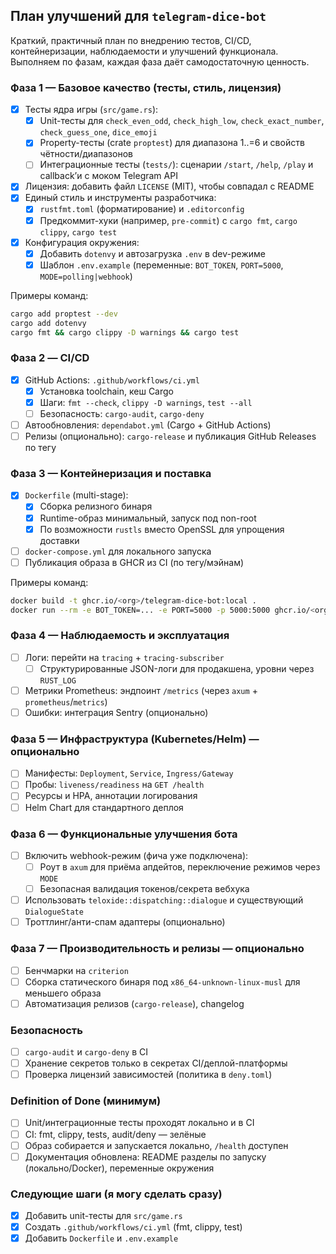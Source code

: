 ## План улучшений для `telegram-dice-bot`

Краткий, практичный план по внедрению тестов, CI/CD, контейнеризации, наблюдаемости и улучшений функционала. Выполняем по фазам, каждая фаза даёт самодостаточную ценность.

### Фаза 1 — Базовое качество (тесты, стиль, лицензия)
- [x] Тесты ядра игры (`src/game.rs`):
  - [x] Unit-тесты для `check_even_odd`, `check_high_low`, `check_exact_number`, `check_guess_one`, `dice_emoji`
  - [x] Property-тесты (crate `proptest`) для диапазона 1..=6 и свойств чётности/диапазонов
  - [ ] Интеграционные тесты (`tests/`): сценарии `/start`, `/help`, `/play` и callback’и c моком Telegram API
- [x] Лицензия: добавить файл `LICENSE` (MIT), чтобы совпадал с README
- [x] Единый стиль и инструменты разработчика:
  - [x] `rustfmt.toml` (форматирование) и `.editorconfig`
  - [x] Предкоммит-хуки (например, `pre-commit`) с `cargo fmt`, `cargo clippy`, `cargo test`
- [x] Конфигурация окружения:
  - [x] Добавить `dotenvy` и автозагрузка `.env` в dev-режиме
  - [x] Шаблон `.env.example` (переменные: `BOT_TOKEN`, `PORT=5000`, `MODE=polling|webhook`)

Примеры команд:

```bash
cargo add proptest --dev
cargo add dotenvy
cargo fmt && cargo clippy -D warnings && cargo test
```

### Фаза 2 — CI/CD
- [x] GitHub Actions: `.github/workflows/ci.yml`
  - [x] Установка toolchain, кеш Cargo
  - [x] Шаги: `fmt --check`, `clippy -D warnings`, `test --all`
  - [ ] Безопасность: `cargo-audit`, `cargo-deny`
- [ ] Автообновления: `dependabot.yml` (Cargo + GitHub Actions)
- [ ] Релизы (опционально): `cargo-release` и публикация GitHub Releases по тегу

### Фаза 3 — Контейнеризация и поставка
- [x] `Dockerfile` (multi-stage):
  - [x] Сборка релизного бинаря
  - [x] Runtime-образ минимальный, запуск под non-root
  - [x] По возможности `rustls` вместо OpenSSL для упрощения доставки
- [ ] `docker-compose.yml` для локального запуска
- [ ] Публикация образа в GHCR из CI (по тегу/мэйнам)

Примеры команд:

```bash
docker build -t ghcr.io/<org>/telegram-dice-bot:local .
docker run --rm -e BOT_TOKEN=... -e PORT=5000 -p 5000:5000 ghcr.io/<org>/telegram-dice-bot:local
```

### Фаза 4 — Наблюдаемость и эксплуатация
- [ ] Логи: перейти на `tracing` + `tracing-subscriber`
  - [ ] Структурированные JSON-логи для продакшена, уровни через `RUST_LOG`
- [ ] Метрики Prometheus: эндпоинт `/metrics` (через `axum` + `prometheus`/`metrics`)
- [ ] Ошибки: интеграция Sentry (опционально)

### Фаза 5 — Инфраструктура (Kubernetes/Helm) — опционально
- [ ] Манифесты: `Deployment`, `Service`, `Ingress/Gateway`
- [ ] Пробы: `liveness/readiness` на `GET /health`
- [ ] Ресурсы и HPA, аннотации логирования
- [ ] Helm Chart для стандартного деплоя

### Фаза 6 — Функциональные улучшения бота
- [ ] Включить webhook-режим (фича уже подключена):
  - [ ] Роут в `axum` для приёма апдейтов, переключение режимов через `MODE`
  - [ ] Безопасная валидация токенов/секрета вебхука
- [ ] Использовать `teloxide::dispatching::dialogue` и существующий `DialogueState`
- [ ] Троттлинг/анти-спам адаптеры (опционально)

### Фаза 7 — Производительность и релизы — опционально
- [ ] Бенчмарки на `criterion`
- [ ] Сборка статического бинаря под `x86_64-unknown-linux-musl` для меньшего образа
- [ ] Автоматизация релизов (`cargo-release`), changelog

### Безопасность
- [ ] `cargo-audit` и `cargo-deny` в CI
- [ ] Хранение секретов только в секретах CI/деплой-платформы
- [ ] Проверка лицензий зависимостей (политика в `deny.toml`)

### Definition of Done (минимум)
- [ ] Unit/интеграционные тесты проходят локально и в CI
- [ ] CI: fmt, clippy, tests, audit/deny — зелёные
- [ ] Образ собирается и запускается локально, `/health` доступен
- [ ] Документация обновлена: README разделы по запуску (локально/Docker), переменные окружения

### Следующие шаги (я могу сделать сразу)
- [x] Добавить unit-тесты для `src/game.rs`
- [x] Создать `.github/workflows/ci.yml` (fmt, clippy, test)
- [x] Добавить `Dockerfile` и `.env.example`

